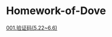 # Homework-of-Dove

[001.验证码(5.22~6.6)][001]

[001]: https://github.com/longpp/Homework-of-Dove/blob/master/src/_001/desc.md